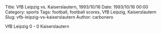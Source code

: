Title: VfB Leipzig vs. Kaiserslautern, 1993/10/16
Date: 1993/10/16 00:00
Category: sports
Tags: football, football scores, VfB Leipzig, Kaiserslautern
Slug: vfb-leipzig-vs-kaiserslautern
Author: carbonero


VfB Leipzig 0 - 0 Kaiserslautern
